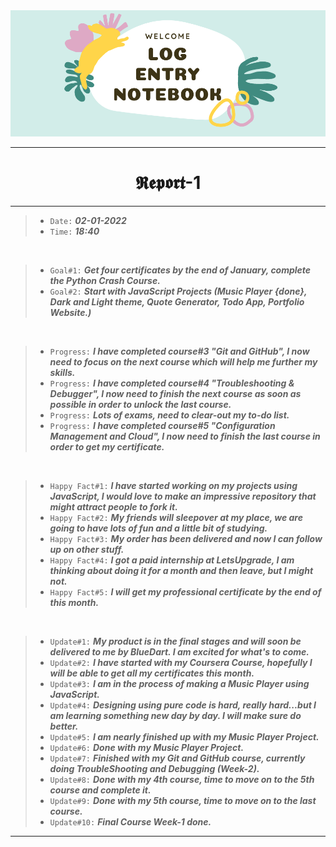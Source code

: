 <img src="https://github.com/Legendary-Person/Legendary-Person/blob/main/Picture/Log%20(600%20x%20200%20px)%20(2000%20x%20200%20px)%20(1).png"/>

--------
<h1 align="center">𝕽𝖊𝖕𝖔𝖗𝖙-1</h1>

--------
> - ```Date:``` ***02-01-2022***
> - ```Time:``` ***18:40***

</br>

> - ```Goal#1:``` ***Get four certificates by the end of January, complete the Python Crash Course.*** 
> - ```Goal#2:``` ***Start with JavaScript Projects (Music Player {done}, Dark and Light theme, Quote Generator, Todo App, Portfolio Website.)***

</br>

> - ```Progress:``` ***I have completed course#3 "Git and GitHub", I now need to focus on the next course which will help me further my skills.***
> - ```Progress:``` ***I have completed course#4 "Troubleshooting & Debugger", I now need to finish the next course as soon as possible in order to unlock the last course.***
> - ```Progress:``` ***Lots of exams, need to clear-out my to-do list.***
> - ```Progress:``` ***I have completed course#5 "Configuration Management and Cloud", I now need to finish the last course in order to get my certificate.***

</br>

> - ```Happy Fact#1:``` ***I have started working on my projects using JavaScript, I would love to make an impressive repository that might attract people to fork it.***
> - ```Happy Fact#2:``` ***My friends will sleepover at my place, we are going to have lots of fun and a little bit of studying.***
> - ```Happy Fact#3:``` ***My order has been delivered and now I can follow up on other stuff.***
> - ```Happy Fact#4:``` ***I got a paid internship at LetsUpgrade, I am thinking about doing it for a month and then leave, but I might not.***
> - ```Happy Fact#5:``` ***I will get my professional certificate by the end of this month.***

</br>

> - ```Update#1:``` ***My product is in the final stages and will soon be delivered to me by BlueDart. I am excited for what's to come.***
> - ```Update#2:``` ***I have started with my Coursera Course, hopefully I will be able to get all my certificates this month.***
> - ```Update#3:``` ***I am in the process of making a Music Player using JavaScript.***
> - ```Update#4:``` ***Designing using pure code is hard, really hard...but I am learning something new day by day. I will make sure do better.***
> - ```Update#5:``` ***I am nearly finished up with my Music Player Project.***
> - ```Update#6:``` ***Done with my Music Player Project.***
> - ```Update#7:``` ***Finished with my Git and GitHub course, currently doing TroubleShooting and Debugging (Week-2).***
> - ```Update#8:``` ***Done with my 4th course, time to move on to the 5th course and complete it.***
> - ```Update#9:``` ***Done with my 5th course, time to move on to the last course.***
> - ```Update#10:``` ***Final Course Week-1 done.***

--------
